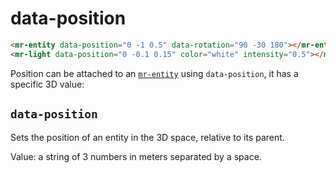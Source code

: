 # data-position

```html
<mr-entity data-position="0 -1 0.5" data-rotation="90 -30 180"></mr-entity>
<mr-light data-position="0 -0.1 0.15" color="white" intensity="0.5"></mr-light>
```

Position can be attached to an [`mr-entity`](/doc/mr-entity) using `data-position`, it has a specific 3D value:

## `data-position`
 
Sets the position of an entity in the 3D space, relative to its parent.

Value: a string of 3 numbers in meters separated by a space.
